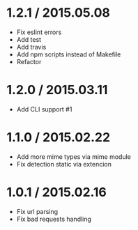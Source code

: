 # 1.2.1 / 2015.05.08

  * Fix eslint errors
  * Add test
  * Add travis
  * Add npm scripts instead of Makefile
  * Refactor

# 1.2.0 / 2015.03.11

  * Add CLI support #1

# 1.1.0 / 2015.02.22

  * Add more mime types via mime module
  * Fix detection static via extencion

# 1.0.1 / 2015.02.16

  * Fix url parsing
  * Fix bad requests handling
